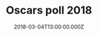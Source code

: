 ---
bylines: "Martin Banks"
capi: ""
date: "2018-03-04T13:00:00.000Z"
description: ""
preview: "https://news-networkeditorial.s3.amazonaws.com/T3Interactives/2018/201802-oscars-poll/dist/index.html"
slug: "oscars-poll-2018"
tech: "vue.js"
thumb: ""
title: "Oscars poll 2018"
---